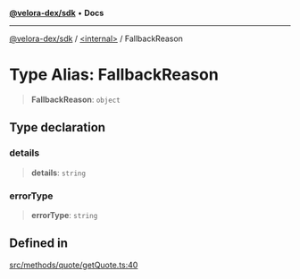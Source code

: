 [**@velora-dex/sdk**](../../README.md) • **Docs**

***

[@velora-dex/sdk](../../globals.md) / [\<internal\>](../README.md) / FallbackReason

# Type Alias: FallbackReason

> **FallbackReason**: `object`

## Type declaration

### details

> **details**: `string`

### errorType

> **errorType**: `string`

## Defined in

[src/methods/quote/getQuote.ts:40](https://github.com/VeloraDEX/paraswap-sdk/blob/feat/velora/src/methods/quote/getQuote.ts#L40)
